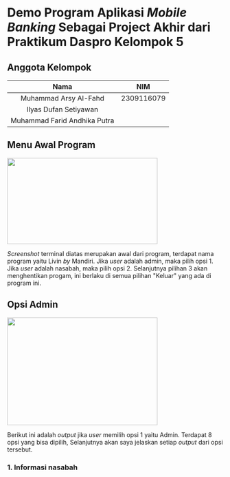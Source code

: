 # **Demo Program Aplikasi _Mobile Banking_ Sebagai Project Akhir dari Praktikum Daspro Kelompok 5**

## Anggota Kelompok
|                       Nama |          NIM |
|:--------------------------:|:--------------:|
|Muhammad Arsy Al-Fahd       |2309116079      |
|Ilyas Dufan Setiyawan       |                |
|Muhammad Farid Andhika Putra|                |

## Menu Awal Program
<img src="https://github.com/Arsy278/PA_DDP_Kelompok5/assets/144969459/cf2128d2-3c39-4741-bf7e-943923e419c6" width="350" height="200">

_Screenshot_ terminal diatas merupakan awal dari program, terdapat nama program yaitu Livin _by_ Mandiri. Jika _user_ adalah admin, maka pilih opsi 1.
Jika _user_ adalah nasabah, maka pilih opsi 2. Selanjutnya pilihan 3 akan menghentikan progam, ini berlaku di semua pilihan "Keluar" yang ada di program ini.

## Opsi Admin
<img src="https://github.com/Arsy278/PA_DDP_Kelompok5/assets/144969459/960bf846-5024-44af-8b31-24542ebcf4fc" width="350" height ="250">

Berikut ini adalah _output_ jika _user_ memilih opsi 1 yaitu Admin. Terdapat 8 opsi yang bisa dipilih, Selanjutnya akan saya jelaskan setiap _output_ dari opsi tersebut.

### 1. Informasi nasabah
